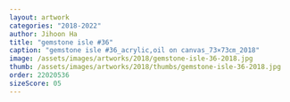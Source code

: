 ```yaml
---
layout: artwork
categories: "2018-2022"
author: Jihoon Ha
title: "gemstone isle #36"
caption: "gemstone isle #36_acrylic,oil on canvas_73×73㎝_2018"
image: /assets/images/artworks/2018/gemstone-isle-36-2018.jpg
thumb: /assets/images/artworks/2018/thumbs/gemstone-isle-36-2018.jpg
order: 22020536
sizeScore: 05
---
```

